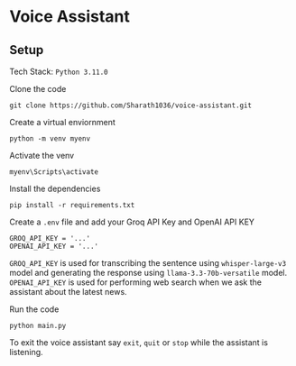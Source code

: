 # Voice Assistant

## Setup
Tech Stack: `Python 3.11.0`

Clone the code
```
git clone https://github.com/Sharath1036/voice-assistant.git
```

Create a virtual enviornment
```
python -m venv myenv
```
Activate the venv
```
myenv\Scripts\activate
```
Install the dependencies
```
pip install -r requirements.txt
```
Create a `.env` file and add your Groq API Key and OpenAI API KEY
```
GROQ_API_KEY = '...'
OPENAI_API_KEY = '...'
```
`GROQ_API_KEY` is used for transcribing the sentence using `whisper-large-v3` model and generating the response using `llama-3.3-70b-versatile` model. 
`OPENAI_API_KEY` is used for performing web search when we ask the assistant about the latest news.

Run the code
```
python main.py
```

To exit the voice assistant say `exit`, `quit` or `stop` while the assistant is listening.